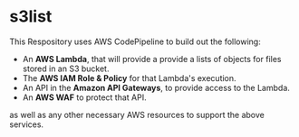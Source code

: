 # s3list

This Respository uses AWS CodePipeline to build out the following:
<ul>
<li>An <b>AWS Lambda</b>, that will provide a provide a lists of objects for files stored in an S3 bucket.</li>
<li>The <b>AWS IAM Role & Policy</b> for that Lambda's execution.</li>
<li>An API in the <b>Amazon API Gateways</b>, to provide access to the Lambda.</li>
<li>An <b>AWS WAF</b> to protect that API.</li>
</ul>
as well as any other necessary AWS resources to support the above services.